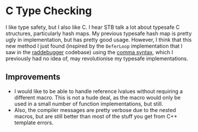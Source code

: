 # C Type Checking

I like type safety, but I also like C. I hear STB talk a lot about typesafe C structures, particularly hash maps. My previous typesafe hash map is pretty ugly in implementation, but has pretty good usage.
However, I think that this new method I just found (inspired by the `DeferLoop` implementation that I saw in the [raddebugger](https://github.com/EpicGamesExt/raddebugger) codebase) using the
[comma syntax](https://en.wikipedia.org/wiki/Comma_operator), which I previously had no idea of, may revolutionise my typesafe implementations.

## Improvements

- I would like to be able to handle reference lvalues without requiring a different macro. This is not a hude deal, as the macro would only be used in a small number of function implementations, but still.
- Also, the compiler messages are pretty verbose due to the nested macros, but are still better than most of the stuff you get from C++ template errors.

